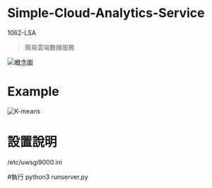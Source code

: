 # Simple-Cloud-Analytics-Service
1062-LSA
> 簡易雲端數據服務

![概念圖](https://i.imgur.com/YzJQHJY.png)

# Example

![K-means](https://i.imgur.com/j5pW0o0.png)

# 設置說明
/etc/uwsgi9000.ini

#執行
python3 runserver.py
